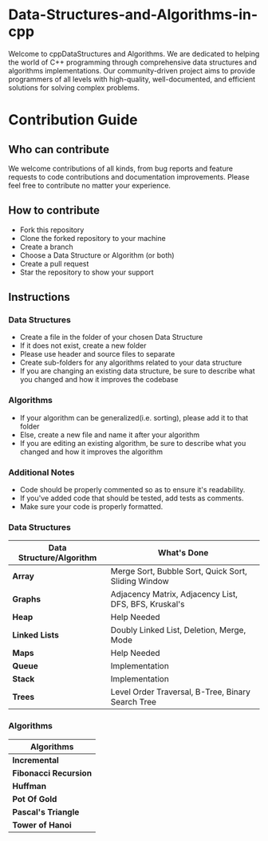# Data-Structures-and-Algorithms-in-cpp
Welcome to cppDataStructures and Algorithms. We are dedicated to helping the world of C++ programming through comprehensive data structures and algorithms implementations. Our community-driven project aims to provide programmers of all levels with high-quality, well-documented, and efficient solutions for solving complex problems.

# Contribution Guide
## Who can contribute
We welcome contributions of all kinds, from bug reports and feature requests to code contributions and documentation improvements. Please feel free to contribute no matter your experience.

## How to contribute
<ul>
<li>Fork this repository</li>
<li>Clone the forked repository to your machine</li>
<li>Create a branch</li>
<li>Choose a Data Structure or Algorithm (or both)</li>
<li>Create a pull request</li>
<li>Star the repository to show your support</li>
</ul>

## Instructions

### Data Structures
<ul>
<li>Create a file in the folder of your chosen Data Structure</li>
<li>If it does not exist, create a new folder</li>
<li>Please use header and source files to separate</li>
<li>Create sub-folders for any algorithms related to your data structure</li>
<li>If you are changing an existing data structure, be sure to describe what you changed and how it improves the codebase</li>
</ul>

### Algorithms
<ul>
<li>If your algorithm can be generalized(i.e. sorting), please add it to that folder</li>
<li>Else, create a new file and name it after your algorithm</li>
<li>If you are editing an existing algorithm, be sure to describe what you changed and how it improves the algorithm</li>
</ul>

### Additional Notes
* Code should be properly commented so as to ensure it's readability.
* If you've added code that should be tested, add tests as comments. 
* Make sure your code is properly formatted.

### Data Structures

| Data Structure/Algorithm | What's Done |
|----------------------|----------------|
| **Array** | Merge Sort, Bubble Sort, Quick Sort, Sliding Window|
| **Graphs** | Adjacency Matrix, Adjacency List, DFS, BFS, Kruskal's |
| **Heap** | Help Needed |
| **Linked Lists** | Doubly Linked List, Deletion, Merge, Mode |
| **Maps** | Help Needed|
| **Queue** | Implementation |
| **Stack** | Implementation |
| **Trees** | Level Order Traversal, B-Tree, Binary Search Tree|

### Algorithms

| Algorithms|
|----------------------|
| **Incremental** |
| **Fibonacci Recursion** |
| **Huffman** |
| **Pot Of Gold** |
| **Pascal's Triangle** |
| **Tower of Hanoi** |
